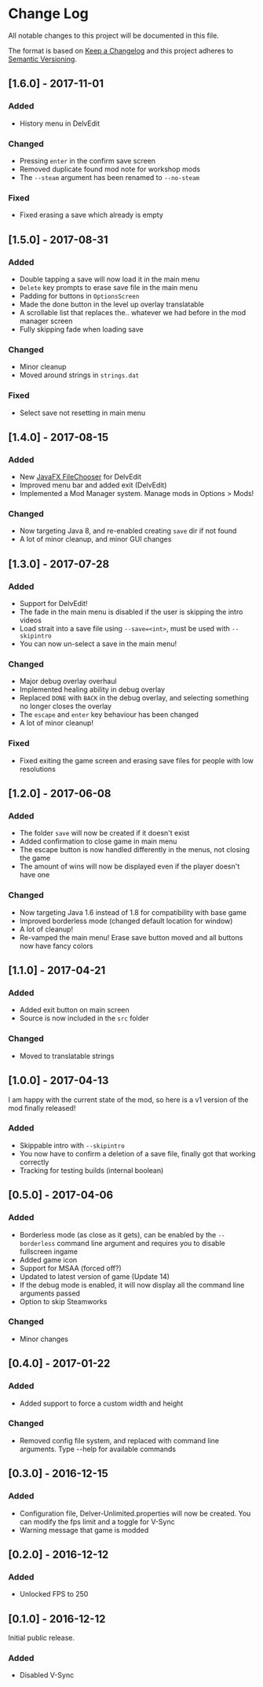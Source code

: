 # Change Log
All notable changes to this project will be documented in this file.

The format is based on [Keep a Changelog](http://keepachangelog.com/) 
and this project adheres to [Semantic Versioning](http://semver.org/).

## [1.6.0] - 2017-11-01
### Added
- History menu in DelvEdit

### Changed
- Pressing `enter` in the confirm save screen
- Removed duplicate found mod note for workshop mods
- The `--steam` argument has been renamed to `--no-steam`

### Fixed
- Fixed erasing a save which already is empty

## [1.5.0] - 2017-08-31
### Added
- Double tapping a save will now load it in the main menu
- `Delete` key prompts to erase save file in the main menu
- Padding for buttons in `OptionsScreen`
- Made the done button in the level up overlay translatable
- A scrollable list that replaces the.. whatever we had before in the mod manager screen
- Fully skipping fade when loading save

### Changed
- Minor cleanup
- Moved around strings in `strings.dat`

### Fixed
- Select save not resetting in main menu

## [1.4.0] - 2017-08-15
### Added
- New [JavaFX FileChooser](https://docs.oracle.com/javase/8/javafx/api/javafx/stage/FileChooser.html) for DelvEdit
- Improved menu bar and added exit (DelvEdit)
- Implemented a Mod Manager system. Manage mods in Options > Mods!

### Changed
- Now targeting Java 8, and re-enabled creating `save` dir if not found
- A lot of minor cleanup, and minor GUI changes

## [1.3.0] - 2017-07-28
### Added
- Support for DelvEdit!
- The fade in the main menu is disabled if the user is skipping the intro videos
- Load strait into a save file using `--save=<int>`, must be used with `--skipintro`
- You can now un-select a save in the main menu!

### Changed
- Major debug overlay overhaul
- Implemented healing ability in debug overlay
- Replaced `DONE` with `BACK` in the debug overlay, and selecting something no longer closes the overlay
- The `escape` and `enter` key behaviour has been changed
- A lot of minor cleanup!

### Fixed
- Fixed exiting the game screen and erasing save files for people with low resolutions

## [1.2.0] - 2017-06-08
### Added
- The folder `save` will now be created if it doesn't exist
- Added confirmation to close game in main menu
- The escape button is now handled differently in the menus, not closing the game
- The amount of wins will now be displayed even if the player doesn't have one

### Changed
- Now targeting Java 1.6 instead of 1.8 for compatibility with base game
- Improved borderless mode (changed default location for window)
- A lot of cleanup!
- Re-vamped the main menu! Erase save button moved and all buttons now have fancy colors

## [1.1.0] - 2017-04-21
### Added
- Added exit button on main screen
- Source is now included in the `src` folder

### Changed
- Moved to translatable strings

## [1.0.0] - 2017-04-13
I am happy with the current state of the mod, so here is a v1 version of the mod finally released!
### Added
- Skippable intro with `--skipintro`
- You now have to confirm a deletion of a save file, finally got that working correctly
- Tracking for testing builds (internal boolean)

## [0.5.0] - 2017-04-06
### Added
- Borderless mode (as close as it gets), can be enabled by the `--borderless` command line argument and requires you to disable fullscreen ingame
- Added game icon
- Support for MSAA (forced off?)
- Updated to latest version of game (Update 14)
- If the debug mode is enabled, it will now display all the command line arguments passed
- Option to skip Steamworks

### Changed
- Minor changes

## [0.4.0] - 2017-01-22
### Added
- Added support to force a custom width and height

### Changed
- Removed config file system, and replaced with command line arguments. Type --help for available commands

## [0.3.0] - 2016-12-15
### Added
- Configuration file, Delver-Unlimited.properties will now be created. You can modify the fps limit and a toggle for V-Sync
- Warning message that game is modded

## [0.2.0] - 2016-12-12
### Added
- Unlocked FPS to 250

## [0.1.0] - 2016-12-12
Initial public release.
### Added
- Disabled V-Sync
